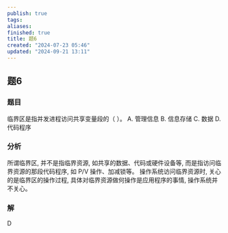 ```yaml
---
publish: true
tags: 
aliases: 
finished: true
title: 题6
created: "2024-07-23 05:46"
updated: "2024-09-21 13:11"
---
```

## 题6
### 题目
临界区是指并发进程访问共享变量段的（ ）。
A. 管理信息 
B. 信息存储 
C. 数据 
D. 代码程序
### 分析
所谓临界区, 并不是指临界资源, 如共享的数据、代码或硬件设备等, 而是指访问临界资源的那段代码程序, 如 P/V 操作、加减锁等。
操作系统访问临界资源时, 关心的是临界区的操作过程, 具体对临界资源做何操作是应用程序的事情, 操作系统并不关心。
### 解
D